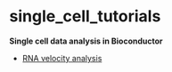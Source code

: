 # single_cell_tutorials

**Single cell data analysis in Bioconductor**

  * [RNA velocity analysis](https://mkabza.github.io/single_cell_tutorials/rna_velocity_analysis.html)
